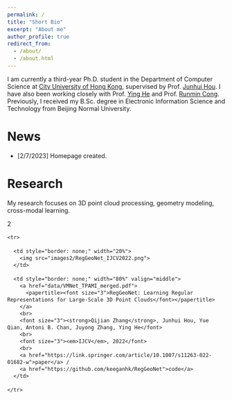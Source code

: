 ```yaml
---
permalink: /
title: "Short Bio"
excerpt: "About me"
author_profile: true
redirect_from: 
  - /about/
  - /about.html
---
```



I am currently a third-year Ph.D. student in the Department of Computer Science at [City University of Hong Kong](https://www.cityu.edu.hk/), supervised by Prof. [Junhui Hou](https://sites.google.com/site/junhuihoushomepage/). I have also been working closely with Prof. [Ying He](https://personal.ntu.edu.sg/yhe/) and Prof. [Runmin Cong](https://rmcong.github.io/). Previously, I received my B.Sc. degree in Electronic Information Science and Technology from Beijing Normal University.


News
======
* [2/7/2023] Homepage created.


Research
======
My research focuses on 3D point cloud processing, geometry modeling, cross-modal learning.

2

<table style="border: none;">
  <tbody>


    <tr>
    
      <td style="border: none;" width="20%">
        <img src="images2/RegGeoNet_IJCV2022.png">
      </td>
      
      <td style="border: none;" width="80%" valign="middle">
        <a href="data/VMNet_TPAMI_merged.pdf">
          <papertitle><font size="3">RegGeoNet: Learning Regular Representations for Large-Scale 3D Point Clouds</font></papertitle>
        </a>
        <br>
        <font size="3"><strong>Qijian Zhang</strong>, Junhui Hou, Yue Qian, Antoni B. Chan, Juyong Zhang, Ying He</font>
        <br>
        <font size="3"><em>IJCV</em>, 2022</font>
        <br>
        <a href="https://link.springer.com/article/10.1007/s11263-022-01682-w">paper</a> /
        <a href="https://github.com/keeganhk/RegGeoNet">code</a>
      </td>
      
    </tr>


  </tbody>
</table>


